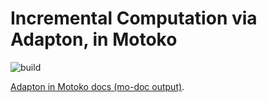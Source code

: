 # Incremental Computation via Adapton, in Motoko

![build](https://github.com/matthewhammer/motoko-adapton/workflows/build/badge.svg)

[Adapton in Motoko docs (mo-doc output)](http://matthewhammer.org/motoko-adapton/).


